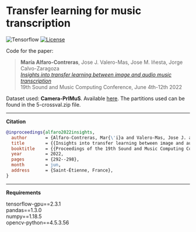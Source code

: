 # Transfer learning for music transcription

![Tensorflow](https://img.shields.io/badge/Tensorflow-%FFFFFF.svg?style=flat&logo=Tensorflow&logoColor=orange&color=white) [![License](https://img.shields.io/static/v1?label=License&message=MIT&color=blue)]() 

Code for the paper:<br />
  >**María Alfaro-Contreras**, Jose J. Valero-Mas, Jose M. Iñesta, Jorge Calvo-Zaragoza<br />
  *[Insights into transfer learning between image and audio music transcription](https://zenodo.org/record/6573248)*<br />
  19th Sound and Music Computing Conference, June 4th-12th 2022

Dataset used: **Camera-PrIMuS**. Available [here](https://grfia.dlsi.ua.es/primus/).
The partitions used can be found in the 5-crossval.zip file.

----

**Citation**

```bibtex
@inproceedings{alfaro2022insights,
  author       = {Alfaro-Contreras, Mar{\'i}a and Valero-Mas, Jose J. and I{\~n}esta, Jose M. and Calvo-Zaragoza, Jorge},
  title        = {{Insights into transfer learning between image and audio music transcription}},
  booktitle    = {{Proceedings of the 19th Sound and Music Computing Conference}},
  year         = 2022,
  pages        = {292--298},
  month        = jun,
  address      = {Saint-Étienne, France},
}
```

----

**Requirements**

tensorflow-gpu==2.3.1<br />
pandas==1.3.0<br />
numpy==1.18.5<br />
opencv-python==4.5.3.56
